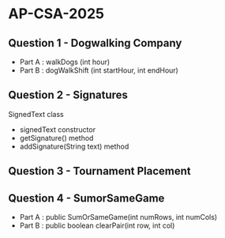 # AP-CSA-2025

## Question 1 - Dogwalking Company 

- Part A : walkDogs (int hour)
- Part B : dogWalkShift (int startHour, int endHour) 

## Question 2 - Signatures

SignedText class 
- signedText constructor 
- getSignature() method
- addSignature(String text) method

## Question 3 - Tournament Placement

## Question 4 - SumorSameGame 

- Part A : public SumOrSameGame(int numRows, int numCols)
- Part B : public boolean clearPair(int row, int col)
